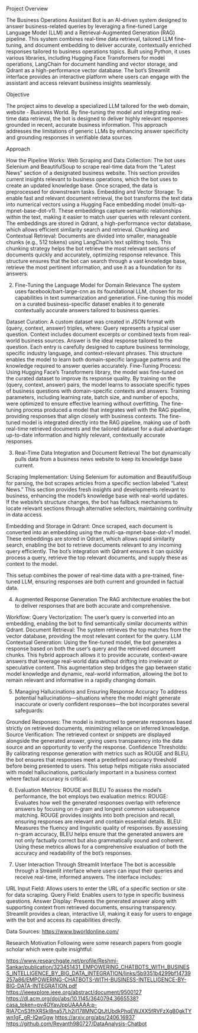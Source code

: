 Project Overview

The Business Operations Assistant Bot is an AI-driven system designed to answer business-related queries by leveraging a fine-tuned Large Language Model (LLM) and a Retrieval-Augmented Generation (RAG) pipeline. This system combines real-time data retrieval, tailored LLM fine-tuning, and document embedding to deliver accurate, contextually enriched responses tailored to business operations topics. Built using Python, it uses various libraries, including Hugging Face Transformers for model operations, LangChain for document handling and vector storage, and Qdrant as a high-performance vector database. The bot’s Streamlit interface provides an interactive platform where users can engage with the assistant and access relevant business insights seamlessly.

Objective

The project aims to develop a specialized LLM tailored for the web domain, website - Business World. By fine-tuning the model and integrating real-time data retrieval, the bot is designed to deliver highly relevant responses grounded in recent, accurate business information. This approach addresses the limitations of generic LLMs by enhancing answer specificity and grounding responses in verifiable data sources.

Approach

How the Pipeline Works: Web Scraping and Data Collection: The bot uses Selenium and BeautifulSoup to scrape real-time data from the “Latest News” section of a designated business website. This section provides current insights relevant to business operations, which the bot uses to create an updated knowledge base. Once scraped, the data is preprocessed for downstream tasks. Embedding and Vector Storage: To enable fast and relevant document retrieval, the bot transforms the text data into numerical vectors using a Hugging Face embedding model (multi-qa-mpnet-base-dot-v1). These embeddings capture semantic relationships within the text, making it easier to match user queries with relevant content. The embeddings are stored in Qdrant, a high-performance vector database, which allows efficient similarity search and retrieval. Chunking and Contextual Retrieval: Documents are divided into smaller, manageable chunks (e.g., 512 tokens) using LangChain’s text splitting tools. This chunking strategy helps the bot retrieve the most relevant sections of documents quickly and accurately, optimizing response relevance. This structure ensures that the bot can search through a vast knowledge base, retrieve the most pertinent information, and use it as a foundation for its answers.

2. Fine-Tuning the Language Model for Domain Relevance The system uses facebook/bart-large-cnn as its foundational LLM, chosen for its capabilities in text summarization and generation. Fine-tuning this model on a curated business-specific dataset enables it to generate contextually accurate answers tailored to business queries.

Dataset Curation: A custom dataset was created in JSON format with (query, context, answer) triples, where: Query represents a typical user question. Context includes document excerpts or combined texts from real-world business sources. Answer is the ideal response tailored to the question. Each entry is carefully designed to capture business terminology, specific industry language, and context-relevant phrases. This structure enables the model to learn both domain-specific language patterns and the knowledge required to answer queries accurately. Fine-Tuning Process: Using Hugging Face’s Transformers library, the model was fine-tuned on the curated dataset to improve its response quality. By training on the (query, context, answer) pairs, the model learns to associate specific types of business questions with domain-specific contexts and answers. Training parameters, including learning rate, batch size, and number of epochs, were optimized to ensure effective learning without overfitting. The fine-tuning process produced a model that integrates well with the RAG pipeline, providing responses that align closely with business contexts. The fine-tuned model is integrated directly into the RAG pipeline, making use of both real-time retrieved documents and the tailored dataset for a dual advantage: up-to-date information and highly relevant, contextually accurate responses.

3. Real-Time Data Integration and Document Retrieval The bot dynamically pulls data from a business news website to keep its knowledge base current.

Scraping Implementation: Using Selenium for automation and BeautifulSoup for parsing, the bot scrapes articles from a specific section labeled “Latest News.” This section provides fresh insights and developments relevant to business, enhancing the model’s knowledge base with real-world updates. If the website’s structure changes, the bot has fallback mechanisms to locate relevant sections through alternative selectors, maintaining continuity in data access.

Embedding and Storage in Qdrant: Once scraped, each document is converted into an embedding using the multi-qa-mpnet-base-dot-v1 model. These embeddings are stored in Qdrant, which allows rapid similarity search, enabling the bot to retrieve documents relevant to any incoming query efficiently. The bot’s integration with Qdrant ensures it can quickly process a query, retrieve the top relevant documents, and supply these as context to the model.

This setup combines the power of real-time data with a pre-trained, fine-tuned LLM, ensuring responses are both current and grounded in factual data.

4. Augmented Response Generation The RAG architecture enables the bot to deliver responses that are both accurate and comprehensive.

Workflow: Query Vectorization: The user’s query is converted into an embedding, enabling the bot to find semantically similar documents within Qdrant. Document Retrieval: The system retrieves the top matches from the vector database, providing the most relevant context for the query. LLM Contextual Generation: Using the fine-tuned model, the bot generates a response based on both the user’s query and the retrieved document chunks. This hybrid approach allows it to provide accurate, context-aware answers that leverage real-world data without drifting into irrelevant or speculative content. This augmentation step bridges the gap between static model knowledge and dynamic, real-world information, allowing the bot to remain relevant and informative in a rapidly changing domain.

5. Managing Hallucinations and Ensuring Response Accuracy To address potential hallucinations—situations where the model might generate inaccurate or overly confident responses—the bot incorporates several safeguards:

Grounded Responses: The model is instructed to generate responses based strictly on retrieved documents, minimizing reliance on inferred knowledge. Source Verification: The retrieved context or snippets are displayed alongside the generated answer, giving users transparency into the data source and an opportunity to verify the response. Confidence Thresholds: By calibrating response generation with metrics such as ROUGE and BLEU, the bot ensures that responses meet a predefined accuracy threshold before being presented to users. This setup helps mitigate risks associated with model hallucinations, particularly important in a business context where factual accuracy is critical.

6. Evaluation Metrics: ROUGE and BLEU To assess the model’s performance, the bot employs two evaluation metrics: ROUGE: Evaluates how well the generated responses overlap with reference answers by focusing on n-gram and longest common subsequence matching. ROUGE provides insights into both precision and recall, ensuring responses are relevant and contain essential details. BLEU: Measures the fluency and linguistic quality of responses. By assessing n-gram accuracy, BLEU helps ensure that the generated answers are not only factually correct but also grammatically sound and coherent. Using these metrics allows for a comprehensive evaluation of both the accuracy and readability of the bot’s responses.

7. User Interaction Through Streamlit Interface The bot is accessible through a Streamlit interface where users can input their queries and receive real-time, informed answers. The interface includes:

URL Input Field: Allows users to enter the URL of a specific section or site for data scraping. Query Field: Enables users to type in specific business questions. Answer Display: Presents the generated answer along with supporting context from retrieved documents, ensuring transparency. Streamlit provides a clean, interactive UI, making it easy for users to engage with the bot and access its capabilities directly.

Data Sources:
https://www.bworldonline.com/

Research Motivation Following were some research papers from google scholar which were quite insightful:

https://www.researchgate.net/profile/Reshmi-Sankar/publication/323451431_EMPOWERING_CHATBOTS_WITH_BUSINESS_INTELLIGENCE_BY_BIG_DATA_INTEGRATION/links/5b9351b4299bf14739257a86/EMPOWERING-CHATBOTS-WITH-BUSINESS-INTELLIGENCE-BY-BIG-DATA-INTEGRATION.pdf
https://ieeexplore.ieee.org/abstract/document/9500127
https://dl.acm.org/doi/abs/10.1145/3640794.3665538?casa_token=pv4OYavJppUAAAAA:p-RlA7CnS3fhXRSkI8na57Lh2jI178MNCQtJtUbdkPhqEWJXX5fRVFzXgB0gkTYwn1gF_gR-IQwGgw
https://arxiv.org/abs/2406.16937
https://github.com/Revanth980727/DataAnalysis-Chatbot
